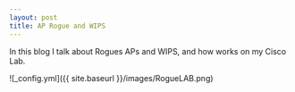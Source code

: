 ```yaml
---
layout: post
title: AP Rogue and WIPS
---
```


In this blog I talk about Rogues APs and WIPS, and how works on my Cisco Lab.

![_config.yml]({{ site.baseurl }}/images/RogueLAB.png)

